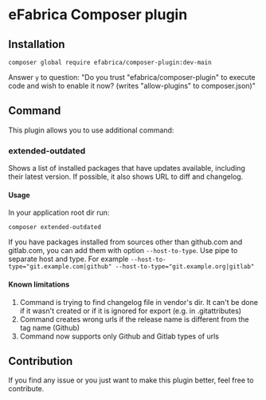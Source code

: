 # eFabrica Composer plugin

## Installation
```shell
composer global require efabrica/composer-plugin:dev-main
```

Answer `y` to question:
"Do you trust "efabrica/composer-plugin" to execute code and wish to enable it now? (writes "allow-plugins" to composer.json)"

## Command
This plugin allows you to use additional command:

### extended-outdated
Shows a list of installed packages that have updates available, including their latest version. If possible, it also shows URL to diff and changelog.

#### Usage
In your application root dir run:
```shell
composer extended-outdated 
```

If you have packages installed from sources other than github.com and gitlab.com, you can add them with option `--host-to-type`. Use pipe to separate host and type. For example `--host-to-type="git.example.com|github" --host-to-type="git.example.org|gitlab"`

#### Known limitations
1. Command is trying to find changelog file in vendor's dir. It can't be done if it wasn't created or if it is ignored for export (e.g. in .gitattributes)
2. Command creates wrong urls if the release name is different from the tag name (Github)
3. Command now supports only Github and Gitlab types of urls

## Contribution
If you find any issue or you just want to make this plugin better, feel free to contribute.
